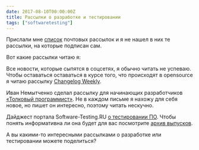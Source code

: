 ```yaml
---
date: 2017-08-10T00:00:00Z
title: Рассылки о разработке и тестировании
tags: ["softwaretesting"]
---
```


Прислали мне [список](http://демиш.рф/mailbase.html) почтовых рассылок
и я не нашел в них те рассылки, на которые подписан сам.

Вот какие рассылки читаю я:

Все новости, которые сыпятся в соцсетях, я обычно читать не успеваю.
Чтобы оставаться оставаться в курсе того, что происходят в opensource
я читаю рассылку [Changelog Weekly](https://changelog.com/weekly).

Иван Немытченко сделал рассылку для начинающих разработчиков [«Толковый
программист»](https://smartprogrammer.ru/). Не в каждом письме я нахожу для
себя новое, но пишет он интересно, поэтому читать нескучно.

Дайджест портала Software-Testing.RU [о тестировании
ПО](http://software-testing.ru/maillist). Чтобы понять информативна ли она
будет для вас посмотрите [архив выпусков](http://software-testing.ru/maillist/archive).

А вы какими-то интересными рассылками о разработке или тестировании можете поделиться?

